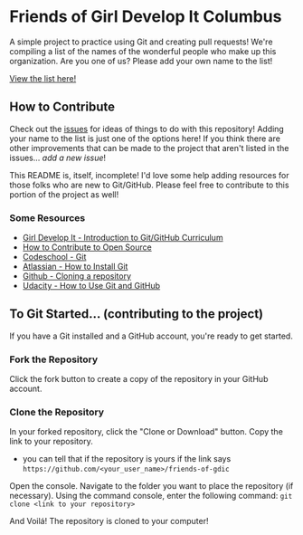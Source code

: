 # Friends of Girl Develop It Columbus
A simple project to practice using Git and creating pull requests! We're
compiling a list of the names of the wonderful people who make up this
organization. Are you one of us? Please add your own name to the list!

[View the list here!](https://csteinert.github.io/friends-of-gdic/)

## How to Contribute
Check out the [issues](https://github.com/csteinert/friends-of-gdic/issues)
for ideas of things to do with this repository! Adding your name to the list is
just one of the options here! If you think there are other improvements that
can be made to the project that aren't listed in the issues... *add a new issue*!

This README is, itself, incomplete! I'd love some help adding resources for
those folks who are new to Git/GitHub. Please feel free to contribute to this
portion of the project as well!

### Some Resources
- [Girl Develop It - Introduction to Git/GitHub Curriculum](http://girldevelopit.github.io/gdi-featured-git-github)
- [How to Contribute to Open Source](https://opensource.guide/how-to-contribute/)
- [Codeschool - Git](https://www.codeschool.com/learn/git)
- [Atlassian - How to Install Git](https://www.atlassian.com/git/tutorials/install-git)
- [Github - Cloning a repository](https://help.github.com/articles/cloning-a-repository/)
- [Udacity - How to Use Git and GitHub](https://www.udacity.com/course/how-to-use-git-and-github--ud775)




## To Git Started... (contributing to the project)
If you have a Git installed and a GitHub account, you're ready to get started.


### Fork the Repository
Click the fork button to create a copy of the repository in your GitHub account.

### Clone the Repository
In your forked repository, click the "Clone or Download" button. Copy the link to your repository.
- you can tell that if the repository is yours if the link says ``` https://github.com/<your_user_name>/friends-of-gdic ```

Open the console. 
Navigate to the folder you want to place the repository (if necessary). 
Using the command console, enter the following command:
```git clone <link to your repository>```

And Voilá! The repository is cloned to your computer!
